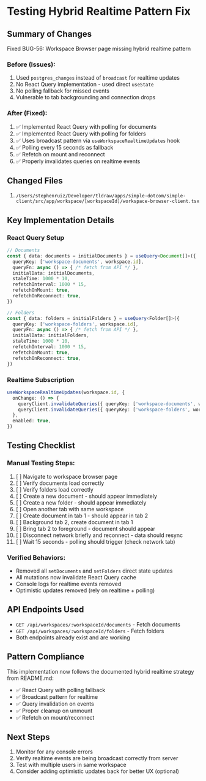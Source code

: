 # Testing Hybrid Realtime Pattern Fix

## Summary of Changes

Fixed BUG-56: Workspace Browser page missing hybrid realtime pattern

### Before (Issues):
1. Used `postgres_changes` instead of `broadcast` for realtime updates
2. No React Query implementation - used direct `useState`
3. No polling fallback for missed events
4. Vulnerable to tab backgrounding and connection drops

### After (Fixed):
1. ✅ Implemented React Query with polling for documents
2. ✅ Implemented React Query with polling for folders
3. ✅ Uses broadcast pattern via `useWorkspaceRealtimeUpdates` hook
4. ✅ Polling every 15 seconds as fallback
5. ✅ Refetch on mount and reconnect
6. ✅ Properly invalidates queries on realtime events

## Changed Files

1. `/Users/stephenruiz/Developer/tldraw/apps/simple-dotcom/simple-client/src/app/workspace/[workspaceId]/workspace-browser-client.tsx`

## Key Implementation Details

### React Query Setup
```typescript
// Documents
const { data: documents = initialDocuments } = useQuery<Document[]>({
  queryKey: ['workspace-documents', workspace.id],
  queryFn: async () => { /* fetch from API */ },
  initialData: initialDocuments,
  staleTime: 1000 * 10,
  refetchInterval: 1000 * 15,
  refetchOnMount: true,
  refetchOnReconnect: true,
})

// Folders
const { data: folders = initialFolders } = useQuery<Folder[]>({
  queryKey: ['workspace-folders', workspace.id],
  queryFn: async () => { /* fetch from API */ },
  initialData: initialFolders,
  staleTime: 1000 * 10,
  refetchInterval: 1000 * 15,
  refetchOnMount: true,
  refetchOnReconnect: true,
})
```

### Realtime Subscription
```typescript
useWorkspaceRealtimeUpdates(workspace.id, {
  onChange: () => {
    queryClient.invalidateQueries({ queryKey: ['workspace-documents', workspace.id] })
    queryClient.invalidateQueries({ queryKey: ['workspace-folders', workspace.id] })
  },
  enabled: true,
})
```

## Testing Checklist

### Manual Testing Steps:
1. [ ] Navigate to workspace browser page
2. [ ] Verify documents load correctly
3. [ ] Verify folders load correctly
4. [ ] Create a new document - should appear immediately
5. [ ] Create a new folder - should appear immediately
6. [ ] Open another tab with same workspace
7. [ ] Create document in tab 1 - should appear in tab 2
8. [ ] Background tab 2, create document in tab 1
9. [ ] Bring tab 2 to foreground - document should appear
10. [ ] Disconnect network briefly and reconnect - data should resync
11. [ ] Wait 15 seconds - polling should trigger (check network tab)

### Verified Behaviors:
- Removed all `setDocuments` and `setFolders` direct state updates
- All mutations now invalidate React Query cache
- Console logs for realtime events removed
- Optimistic updates removed (rely on realtime + polling)

## API Endpoints Used

- `GET /api/workspaces/:workspaceId/documents` - Fetch documents
- `GET /api/workspaces/:workspaceId/folders` - Fetch folders
- Both endpoints already exist and are working

## Pattern Compliance

This implementation now follows the documented hybrid realtime strategy from README.md:
- ✅ React Query with polling fallback
- ✅ Broadcast pattern for realtime
- ✅ Query invalidation on events
- ✅ Proper cleanup on unmount
- ✅ Refetch on mount/reconnect

## Next Steps

1. Monitor for any console errors
2. Verify realtime events are being broadcast correctly from server
3. Test with multiple users in same workspace
4. Consider adding optimistic updates back for better UX (optional)